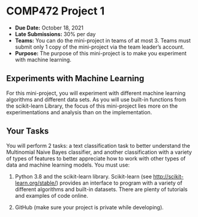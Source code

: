 # COMP472 Project 1

- **Due Date:** October 18, 2021
- **Late Submissions:** 30% per day
- **Teams:** You can do the mini-project in teams of at most 3. Teams must submit only 1 copy of the mini-project via the team leader’s account.
- **Purpose:** The purpose of this mini-project is to make you experiment with machine learning.

## Experiments with Machine Learning
For this mini-project, you will experiment with different machine learning algorithms and different data sets.
As you will use built-in functions from the scikit-learn Library, the focus of this mini-project lies more on the
experimentations and analysis than on the implementation.

## Your Tasks

You will perform 2 tasks: a text classification task to better understand the Multinomial Naive Bayes classifier,
and another classification with a variety of types of features to better appreciate how to work with other types
of data and machine learning models. You must use:

1. Python 3.8 and the scikit-learn library. Scikit-learn (see http://scikit-learn.org/stable/) provides
an interface to program with a variety of different algorithms and built-in datasets. There are plenty of
tutorials and examples of code online.

2. GitHub (make sure your project is private while developing).